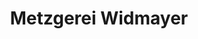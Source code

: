 ---
title: "Metzgerei Widmayer"
url: /esslingen-am-neckar/metzgerei-widmayer-kreuzstrasse/
shop: Metzgerei
---